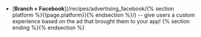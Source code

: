 * [**Branch + Facebook**](/recipes/advertising_facebook/{% section platform %}{{page.platform}}{% endsection %}/) -- give users a custom experience based on the ad that brought them to your app! {% section ending %}{% endsection %}
